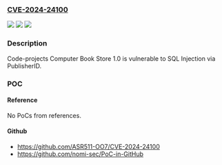### [CVE-2024-24100](https://cve.mitre.org/cgi-bin/cvename.cgi?name=CVE-2024-24100)
![](https://img.shields.io/static/v1?label=Product&message=n%2Fa&color=blue)
![](https://img.shields.io/static/v1?label=Version&message=n%2Fa&color=blue)
![](https://img.shields.io/static/v1?label=Vulnerability&message=n%2Fa&color=brighgreen)

### Description

Code-projects Computer Book Store 1.0 is vulnerable to SQL Injection via PublisherID.

### POC

#### Reference
No PoCs from references.

#### Github
- https://github.com/ASR511-OO7/CVE-2024-24100
- https://github.com/nomi-sec/PoC-in-GitHub

